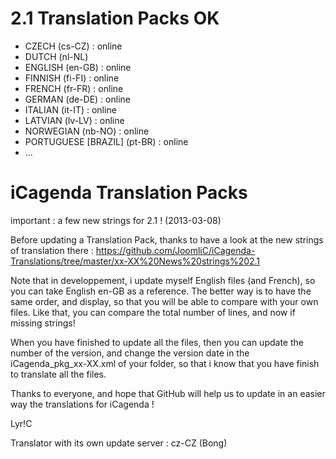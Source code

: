 2.1 Translation Packs OK
==========================
- CZECH (cs-CZ) : online
- DUTCH (nl-NL)
- ENGLISH (en-GB) : online
- FINNISH (fi-FI) : online
- FRENCH (fr-FR) : online
- GERMAN (de-DE) : online
- ITALIAN (it-IT) : online
- LATVIAN (lv-LV) : online
- NORWEGIAN (nb-NO) : online
- PORTUGUESE [BRAZIL] (pt-BR) : online
- ...

iCagenda Translation Packs
==========================

important : a few new strings for 2.1 ! (2013-03-08)

Before updating a Translation Pack, thanks to have a look at the new strings of translation there : https://github.com/JoomliC/iCagenda-Translations/tree/master/xx-XX%20News%20strings%202.1

Note that in developpement, i update myself English files (and French), so you can take English en-GB as a reference.
The better way is to have the same order, and display, so that you will be able to compare with your own files.
Like that, you can compare the total number of lines, and now if missing strings!

When you have finished to update all the files, then you can update the number of the version, and change the version date in the iCagenda_pkg_xx-XX.xml of your folder, so that i know that you have finish to translate all the files.

Thanks to everyone, and hope that GitHub will help us to update in an easier way the translations for iCagenda !

Lyr!C



Translator with its own update server : cz-CZ (Bong)



